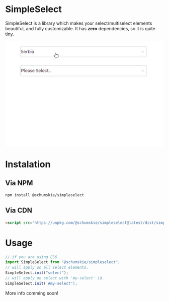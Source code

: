 # SimpleSelect

SimpleSelect is a library which makes your select/multiselect elements beautiful, and fully customizable. It has **zero** dependencies, so it is quite tiny.

<img src="/images/show.gif" style="max-width:100%;display:block;"/>


# Instalation
## Via NPM
```
npm install @schumskie/simpleselect
```
## Via CDN
```html
<script src="https://unpkg.com/@schumskie/simpleselect@latest/dist/simpleselect.js"></script>
```
# Usage
```javascript
// if you are using ES6
import SimpleSelect from "@schumskie/simpleselect";
// will apply on all select elements.
SimpleSelect.init("select"); 
// will apply on select with 'my-select' id.
SimpleSelect.init('#my-select"); 
```

More info comming soon!
